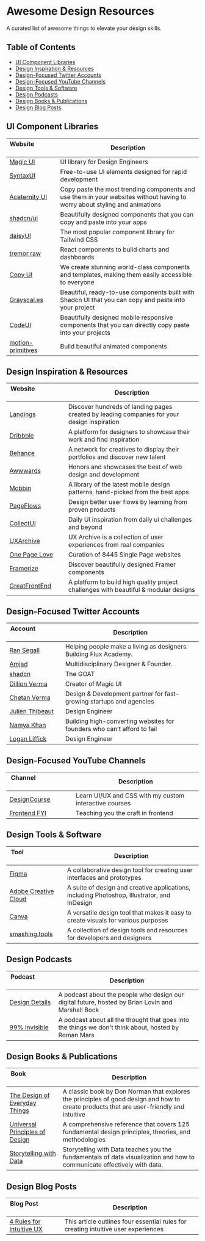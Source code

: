 # Awesome Design Resources

A curated list of awesome things to elevate your design skills.

## Table of Contents

- [UI Component Libraries](#ui-component-libraries)
- [Design Inspiration & Resources](#design-inspiration--resources)
- [Design-Focused Twitter Accounts](#design-focused-twitter-accounts)
- [Design-Focused YouTube Channels](#design-focused-youtube-channels)
- [Design Tools & Software](#design-tools--software)
- [Design Podcasts](#design-podcasts)
- [Design Books & Publications](#design-books--publications)
- [Design Blog Posts](#design-blog-posts)

## UI Component Libraries

| Website &nbsp; &nbsp; &nbsp; &nbsp; &nbsp; &nbsp; &nbsp; &nbsp; &nbsp; &nbsp; &nbsp; &nbsp; &nbsp; &nbsp; | Description                                                                                                                |
| --------------------------------------------------------------------------------------------------------- | -------------------------------------------------------------------------------------------------------------------------- |
| [Magic UI](https://magicuikit.com/)                                                                       | UI library for Design Engineers                                                                                            |
| [SyntaxUI](https://syntaxui.com/)                                                                         | Free-to-use UI elements designed for rapid development                                                                     |
| [Aceternity UI](https://ui.aceternity.com/)                                                               | Copy paste the most trending components and use them in your websites without having to worry about styling and animations |
| [shadcn/ui](https://ui.shadcn.com/)                                                                       | Beautifully designed components that you can copy and paste into your apps                                                 |
| [daisyUI](https://daisyui.com/)                                                                           | The most popular component library for Tailwind CSS                                                                        |
| [tremor raw](https://raw.tremor.so/docs/getting-started/installation)                                     | React components to build charts and dashboards                                                                            |
| [Copy UI](https://copyui.com/)                                                                            | We create stunning world-class components and templates, making them easily accessible to everyone                         |
| [Grayscal.es](https://grayscal.es/components)                                                             | Beautiful, ready-to-use components built with Shadcn UI that you can copy and paste into your project                      |
| [CodeUI](https://www.codeui.co.in/)                                                                       | Beautifully designed mobile responsive components that you can directly copy paste into your projects                      |
| [motion-primitives](https://motion-primitives.com/)                                                       | Build beautiful animated components                                                                                        |

## Design Inspiration & Resources

| Website &nbsp; &nbsp; &nbsp; &nbsp; &nbsp; &nbsp; &nbsp; &nbsp; &nbsp; &nbsp; &nbsp; &nbsp; &nbsp; &nbsp; | Description                                                                                 |
| --------------------------------------------------------------------------------------------------------- | ------------------------------------------------------------------------------------------- |
| [Landings](https://landings.dev/)                                                                         | Discover hundreds of landing pages created by leading companies for your design inspiration |
| [Dribbble](https://dribbble.com/)                                                                         | A platform for designers to showcase their work and find inspiration                        |
| [Behance](https://www.behance.net/)                                                                       | A network for creatives to display their portfolios and discover new talent                 |
| [Awwwards](https://www.awwwards.com/)                                                                     | Honors and showcases the best of web design and development                                 |
| [Mobbin](https://www.mobbin.design/)                                                                      | A library of the latest mobile design patterns, hand-picked from the best apps              |
| [PageFlows](https://pageflows.com/)                                                                       | Design better user flows by learning from proven products                                   |
| [CollectUI](https://collectui.com/)                                                                       | Daily UI inspiration from daily ui challenges and beyond                                    |
| [UXArchive](https://uxarchive.com/)                                                                       | UX Archive is a collection of user experiences from real companies                          |
| [One Page Love](https://onepagelove.com/)                                                                 | Curation of 8445 Single Page websites                                                       |
| [Framerize](https://framerize.co/)                                                                        | Discover beautifully designed Framer components                                             |
| [GreatFrontEnd](https://www.greatfrontend.com/projects)                                                   | A platform to build high quality project challenges with beautiful & modular designs        |
## Design-Focused Twitter Accounts

| Account &nbsp; &nbsp; &nbsp; &nbsp; &nbsp; &nbsp; &nbsp; &nbsp; &nbsp; &nbsp; &nbsp; &nbsp; &nbsp; &nbsp; | Description                                                             |
| --------------------------------------------------------------------------------------------------------- | ----------------------------------------------------------------------- |
| [Ran Segall](https://x.com/ransegall)                                                                     | Helping people make a living as designers. Building Flux Academy.       |
| [Amjad](https://x.com/Amjaddsn)                                                                           | Multidisciplinary Designer & Founder.                                   |
| [shadcn](https://x.com/shadcn)                                                                            | The GOAT                                                                |
| [Dillion Verma](https://x.com/dillionverma)                                                               | Creator of Magic UI                                                     |
| [Chetan Verma](https://x.com/chetanvermaaa)                                                               | Design & Development partner for fast-growing startups and agencies     |
| [Julien Thibeaut](https://x.com/Ibelick)                                                                  | Design Engineer                                                         |
| [Namya Khan](https://x.com/namyakhann)                                                                    | Building high-converting websites for founders who can’t afford to fail |
| [Logan Liffick](https://x.com/logan_liffick)                                                              | Design Engineer                                                         |

## Design-Focused YouTube Channels

| Channel &nbsp; &nbsp; &nbsp; &nbsp; &nbsp; &nbsp; &nbsp; &nbsp; &nbsp; &nbsp; &nbsp; &nbsp; &nbsp; &nbsp; | Description                                            |
| --------------------------------------------------------------------------------------------------------- | ------------------------------------------------------ |
| [DesignCourse](https://www.youtube.com/user/DesignCourse)                                                 | Learn UI/UX and CSS with my custom interactive courses |
| [Frontend FYI](https://www.youtube.com/@frontendfyi)                                                      | Teaching you the craft in frontend                     |

## Design Tools & Software

| Tool &nbsp; &nbsp; &nbsp; &nbsp; &nbsp; &nbsp; &nbsp; &nbsp; &nbsp; &nbsp; &nbsp; &nbsp; &nbsp; &nbsp; | Description                                                                                 |
| ------------------------------------------------------------------------------------------------------ | ------------------------------------------------------------------------------------------- |
| [Figma](https://www.figma.com/)                                                                        | A collaborative design tool for creating user interfaces and prototypes                     |
| [Adobe Creative Cloud](https://www.adobe.com/creativecloud.html)                                       | A suite of design and creative applications, including Photoshop, Illustrator, and InDesign |
| [Canva](https://www.canva.com/)                                                                        | A versatile design tool that makes it easy to create visuals for various purposes           |
| [smashing.tools](https://smashing.tools/design-kit)                                                    | A collection of design tools and resources for developers and designers                     |

## Design Podcasts

| Podcast &nbsp; &nbsp; &nbsp; &nbsp; &nbsp; &nbsp; &nbsp; &nbsp; &nbsp; &nbsp; &nbsp; &nbsp; &nbsp; &nbsp; | Description                                                                                          |
| --------------------------------------------------------------------------------------------------------- | ---------------------------------------------------------------------------------------------------- |
| [Design Details](https://www.designdetails.fm/)                                                           | A podcast about the people who design our digital future, hosted by Brian Lovin and Marshall Bock    |
| [99% Invisible](https://99percentinvisible.org/)                                                          | A podcast about all the thought that goes into the things we don't think about, hosted by Roman Mars |

## Design Books & Publications

| Book &nbsp; &nbsp; &nbsp; &nbsp; &nbsp; &nbsp; &nbsp; &nbsp; &nbsp; &nbsp; &nbsp; &nbsp; &nbsp; &nbsp;                | Description                                                                                                                              |
| --------------------------------------------------------------------------------------------------------------------- | ---------------------------------------------------------------------------------------------------------------------------------------- |
| [The Design of Everyday Things](https://www.amazon.com/Design-Everyday-Things-Revised-Expanded/dp/0465050654)         | A classic book by Don Norman that explores the principles of good design and how to create products that are user-friendly and intuitive |
| [Universal Principles of Design](https://www.amazon.com/Universal-Principles-Design-Revised-Updated/dp/1592535879)    | A comprehensive reference that covers 125 fundamental design principles, theories, and methodologies                                     |
| [Storytelling with Data](https://www.amazon.com/Storytelling-Data-Visualization-Business-Professionals/dp/1119002257) | Storytelling with Data teaches you the fundamentals of data visualization and how to communicate effectively with data.                  |

## Design Blog Posts

| Blog Post &nbsp; &nbsp; &nbsp; &nbsp; &nbsp; &nbsp; &nbsp; &nbsp; &nbsp; &nbsp; &nbsp; &nbsp; &nbsp; &nbsp; | Description                                                                        |
| ----------------------------------------------------------------------------------------------------------- | ---------------------------------------------------------------------------------- |
| [4 Rules for Intuitive UX](https://www.learnui.design/blog/4-rules-intuitive-ux.html)                       | This article outlines four essential rules for creating intuitive user experiences |
